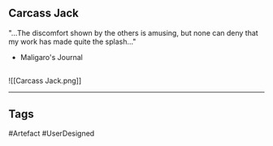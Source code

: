 ## Carcass Jack
"...The discomfort shown by the others is amusing, but none
can deny that my work has made quite the splash..."
- Maligaro's Journal
## 
![[Carcass Jack.png]]

---
## Tags
#Artefact
#UserDesigned 